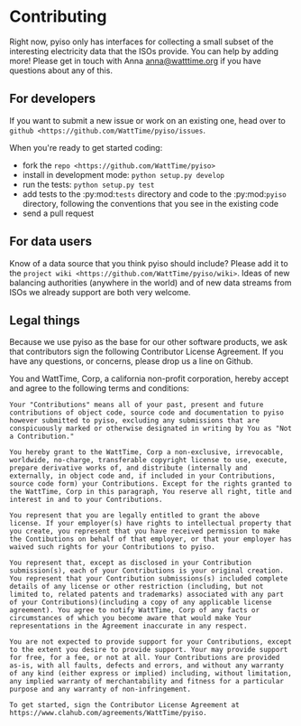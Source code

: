Contributing
=============

Right now, pyiso only has interfaces for collecting a small subset of the interesting electricity data that the ISOs provide.
You can help by adding more!
Please get in touch with Anna <anna@watttime.org> if you have questions about any of this.


For developers
---------------

If you want to submit a new issue or work on an existing one,
head over to `github <https://github.com/WattTime/pyiso/issues`.

When you're ready to get started coding:

* fork the `repo <https://github.com/WattTime/pyiso>`
* install in development mode: ``python setup.py develop``
* run the tests: ``python setup.py test``
* add tests to the :py:mod:`tests` directory and code to the :py:mod:`pyiso` directory, following the conventions that you see in the existing code
* send a pull request


For data users
---------------

Know of a data source that you think pyiso should include?
Please add it to the `project wiki <https://github.com/WattTime/pyiso/wiki>`.
Ideas of new balancing authorities (anywhere in the world)
and of new data streams from ISOs we already support
are both very welcome.


Legal things
---------------

Because we use pyiso as the base for our other software products, we ask that contributors sign the following Contributor License Agreement.  If you have any questions, or concerns, please drop us a line on Github.


You and WattTime, Corp, a california non-profit corporation, hereby accept and agree to the following terms and conditions:

    Your "Contributions" means all of your past, present and future contributions of object code, source code and documentation to pyiso however submitted to pyiso, excluding any submissions that are conspicuously marked or otherwise designated in writing by You as "Not a Contribution."

    You hereby grant to the WattTime, Corp a non-exclusive, irrevocable, worldwide, no-charge, transferable copyright license to use, execute, prepare derivative works of, and distribute (internally and externally, in object code and, if included in your Contributions, source code form) your Contributions. Except for the rights granted to the WattTime, Corp in this paragraph, You reserve all right, title and interest in and to your Contributions.

    You represent that you are legally entitled to grant the above license. If your employer(s) have rights to intellectual property that you create, you represent that you have received permission to make the Contibutions on behalf of that employer, or that your employer has waived such rights for your Contributions to pyiso.

    You represent that, except as disclosed in your Contribution submission(s), each of your Contributions is your original creation. You represent that your Contribution submissions(s) included complete details of any license or other restriction (including, but not limited to, related patents and trademarks) associated with any part of your Contributions)(including a copy of any applicable license agreement). You agree to notify WattTime, Corp of any facts or circumstances of which you become aware that would make Your representations in the Agreement inaccurate in any respect.

    You are not expected to provide support for your Contributions, except to the extent you desire to provide support. Your may provide support for free, for a fee, or not at all. Your Contributions are provided as-is, with all faults, defects and errors, and without any warranty of any kind (either express or implied) including, without limitation, any implied warranty of merchantability and fitness for a particular purpose and any warranty of non-infringement.

    To get started, sign the Contributor License Agreement at https://www.clahub.com/agreements/WattTime/pyiso.
    
